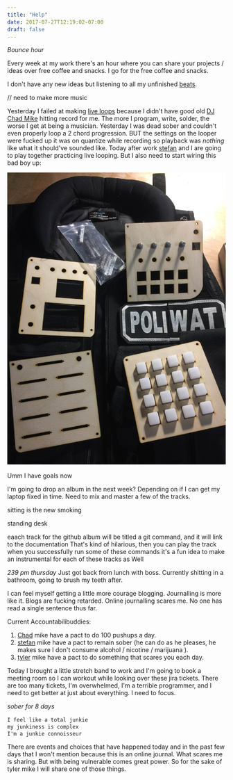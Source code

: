 ```yaml
---
title: "Help"
date: 2017-07-27T12:19:02-07:00
draft: false
---
```



*Bounce hour*

Every week at my work there's an hour where you can share your projects / ideas over free coffee and snacks. I go for the free coffee and snacks.

I don't have any new ideas but listening to all my unfinished [beats](https://soundcloud.com/github).

// need to make more music

Yesterday I failed at making [live loops](https://youtu.be/0gKWfvd-chA) because I didn't have good old [DJ Chad Mike](https;//chadlamon.com) hitting record for me. The more I program, write, solder, the worse I get at being a musician.
Yesterday I was dead sober and couldn't even properly loop a 2 chord progression. BUT the settings on the looper were fucked up it was on quantize while recording so playback was *nothing* like what it should've sounded like. Today after work [stefan](http://soundcloud.com/kyotokidforever) and I are going to play together practicing live looping. But I also need to start wiring this bad boy up:

<img src="/images/poliwat1.jpg"  />


Umm I have goals now

I'm going to drop an album in the next week? Depending on if I can get my laptop fixed in time. Need to mix and master a few of the tracks.



sitting is the new smoking


standing desk


eaach track for the github album will be titled a git command, and it will link to the documentation
That's kind of hilarious, then you can play the track when you successfully run some of these commands
it's a fun idea to make an instrumental for each of these tracks as Well



*239 pm thursday*
Just got back from lunch with boss.
Currently shitting in a bathroom, going to brush my teeth after.

I can feel myself getting a little more courage blogging. Journalling is more like it. Blogs are fucking retarded.
Online journalling scares me. No one has read a single sentence thus far.

Current Accountabilibuddies:

1. [Chad](http://chadlamon.com/) mike have a pact to do 100 pushups a day.
2. [stefan](http://soundcloud.com/kyotokidforever) mike have a pact to remain sober (he can do as he pleases, he makes sure I don't consume alcohol / nicotine / marijuana ).
3. [tyler](https://github.com/prudentbot) mike have a pact to do something that scares you each day.


Today I brought a little stretch band to work and I'm going to book a meeting room so I can workout while looking over these jira tickets. There are too many tickets, I'm overwhelmed, I'm a terrible programmer, and I need to get better at just about everything. I need to focus.

*sober for 8 days*

```
I feel like a total junkie
my junkiness is complex
I'm a junkie connoisseur
```
There are events and choices that have happened today and in the past few days that I won't mention because this is an online journal. What scares me is sharing. But with being vulnerable comes great power. So for the sake of tyler mike I will share one of those things.
